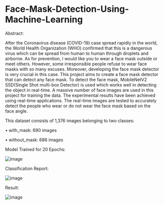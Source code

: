 # Face-Mask-Detection-Using-Machine-Learning
Abstract:

After the Coronavirus disease (COVID-19) case spread rapidly in the world, the World Health Organization (WHO) confirmed that this is a dangerous virus which can be spread from human to human through droplets and airborne. As for prevention, I would like you to wear a face mask outside or meet others. However, some irresponsible people refuse to wear face masks with so many excuses. Moreover, developing the face mask detector is very crucial in this case. This project aims to create a face mask detector that can detect any face mask. To detect the face mask, MobileNetV2 SSD(Single Shot multi-box Detector) is used which works well in detecting the object in real-time. A massive number of face images are used in this project for training the data. The experimental results have been achieved using real-time applications. The real-time images are tested to accurately detect the people who wear or do not wear the face mask based on the face angle.



This dataset consists of 1,376 images belonging to two classes:

•	 with_mask: 690 images

•	 without_mask: 686 images


Model Trained for 20 Epochs:

![image](https://github.com/Nithish-ac/Face-Mask-Detection-Using-Machine-Learning/assets/96628432/6fed5d51-95e9-4a43-9da6-378d681d0bb3)


Classification Report:

![image](https://github.com/Nithish-ac/Face-Mask-Detection-Using-Machine-Learning/assets/96628432/6eb4b74e-1eb8-40fe-9b31-52d8fde77921)

Result:

![image](https://github.com/Nithish-ac/Face-Mask-Detection-Using-Machine-Learning/assets/96628432/1a7723d2-6fcb-4347-8c18-3ea82173a49e)




